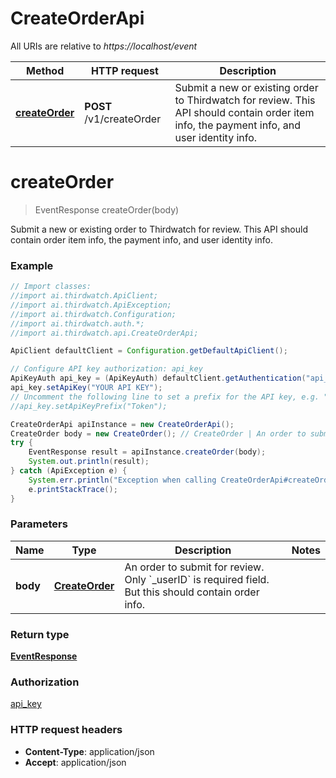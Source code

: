 # CreateOrderApi

All URIs are relative to *https://localhost/event*

Method | HTTP request | Description
------------- | ------------- | -------------
[**createOrder**](CreateOrderApi.md#createOrder) | **POST** /v1/createOrder | Submit a new or existing order to Thirdwatch for review. This API should contain order item info, the payment info, and user identity info.


<a name="createOrder"></a>
# **createOrder**
> EventResponse createOrder(body)

Submit a new or existing order to Thirdwatch for review. This API should contain order item info, the payment info, and user identity info.

### Example
```java
// Import classes:
//import ai.thirdwatch.ApiClient;
//import ai.thirdwatch.ApiException;
//import ai.thirdwatch.Configuration;
//import ai.thirdwatch.auth.*;
//import ai.thirdwatch.api.CreateOrderApi;

ApiClient defaultClient = Configuration.getDefaultApiClient();

// Configure API key authorization: api_key
ApiKeyAuth api_key = (ApiKeyAuth) defaultClient.getAuthentication("api_key");
api_key.setApiKey("YOUR API KEY");
// Uncomment the following line to set a prefix for the API key, e.g. "Token" (defaults to null)
//api_key.setApiKeyPrefix("Token");

CreateOrderApi apiInstance = new CreateOrderApi();
CreateOrder body = new CreateOrder(); // CreateOrder | An order to submit for review. Only `_userID` is required field. But this should contain order info.
try {
    EventResponse result = apiInstance.createOrder(body);
    System.out.println(result);
} catch (ApiException e) {
    System.err.println("Exception when calling CreateOrderApi#createOrder");
    e.printStackTrace();
}
```

### Parameters

Name | Type | Description  | Notes
------------- | ------------- | ------------- | -------------
 **body** | [**CreateOrder**](CreateOrder.md)| An order to submit for review. Only &#x60;_userID&#x60; is required field. But this should contain order info. |

### Return type

[**EventResponse**](EventResponse.md)

### Authorization

[api_key](../README.md#api_key)

### HTTP request headers

 - **Content-Type**: application/json
 - **Accept**: application/json

